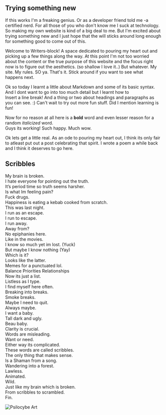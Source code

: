 Trying something new
---------------
If this works I'm a freaking genius. Or as a developer friend told me -a certified nerd. For all those of you who don't know me I suck at technology. So making my own website is kind of a big deal to me. But I'm excited about trying something new and I just hope that the will sticks around long enough for something good to come out of this. 

Welcome to Writers-block! A space dedicated to pouring my heart out and picking up a few things along the way. At this point I'm not too worried about the content or the true purpose of this website and the focus right now is to figure out the aesthetics. (so shallow I love it..) But whatever. My site. My rules. SO ya. That's it. Stick around if you want to see what happens next.

Ok so today I learnt a little about Markdown and some of its basic syntax. And I dont want to go into too much detail but I learnt how to  
Insert a line break! And a thing or two about headings and paragraphs as you can see. :) Can't wait to try out more fun stuff. Did I mention learning is fun!

Now for no reason at all here is a **bold** word and even lesser reason for a random *italicized* word.  
Guys its working! Such happy. Much wow. 

Ok lets get a little real. As an ode to pouring my heart out, I think its only fair to atleast put out a post celebrating that spirit. I wrote a poem a while back and I think it deserves to go here. 

Scribbles
---------------------
My brain is broken.  
I hate everyone for pointing out the truth.  
It’s period time so truth seems harsher.  
Is what Im feeling pain?  
Fuck drugs.  
Happiness is eating a kebab cooked from scratch.  
This was last night.  
I run as an escape.  
I run to escape.  
I run away.  
Away from?  
No epiphanies here.  
Like in the movies.  
I know so much yet im lost. (Yuck)  
But maybe I know nothing (Yay)  
Which is it?  
Looks like the latter.  
Memes for a punctuated lol.  
Balance Priorities Relationships  
Now its just a list.  
Listless as I type.  
I find myself here often.  
Breaking into breaks.  
Smoke breaks.  
Maybe I need to quit.  
Always maybe.  
I want a baby.  
Tall dark and ugly.  
Beau baby.  
Clarity is crucial.  
Words are misleading.  
Want or need.  
Either way its complicated.  
These words are called scribbles.  
The only thing that makes sense.  
Is a Shaman from a song.  
Wandering into a forest.  
Lawless.  
Animated.  
Wild.  
Just like my brain which is broken.  
From scribbles to scrambled.  
Fin.

![Psilocybe Art](/home/maitreyi/Pictures/Profile/magicmush.jpg)
